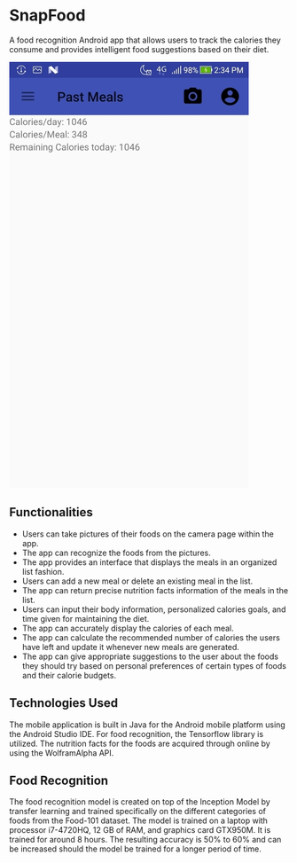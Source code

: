 # SnapFood
A food recognition Android app that allows users to track the calories they consume and provides intelligent food suggestions based on their diet.

![GitHub Logo](imagemin.jpg)


## Functionalities
* Users can take pictures of their foods on the camera page within the app.
* The app can recognize the foods from the pictures.
* The app provides an interface that displays the meals in an organized list fashion.
* Users can add a new meal or delete an existing meal in the list.
* The app can return precise nutrition facts information of the meals in the list.
* Users can input their body information, personalized calories goals, and time given for maintaining the diet.
* The app can accurately display the calories of each meal.
* The app can calculate the recommended number of calories the users have left and update it whenever new meals are generated.
* The app can give appropriate suggestions to the user about the foods they should try based on personal preferences of certain types of foods and their calorie budgets.

## Technologies Used
The mobile application is built in Java for the Android mobile platform using the Android Studio IDE.
For food recognition, the Tensorflow library is utilized.
The nutrition facts for the foods are acquired through online by using the WolframAlpha API.

## Food Recognition
The food recognition model is created on top of the Inception Model by transfer learning and trained specifically on the different categories of foods from the Food-101 dataset.
The model is trained on a laptop with processor i7-4720HQ, 12 GB of RAM, and graphics card GTX950M. It is trained for around 8 hours.
The resulting accuracy is 50% to 60% and can be increased should the model be trained for a longer period of time.

